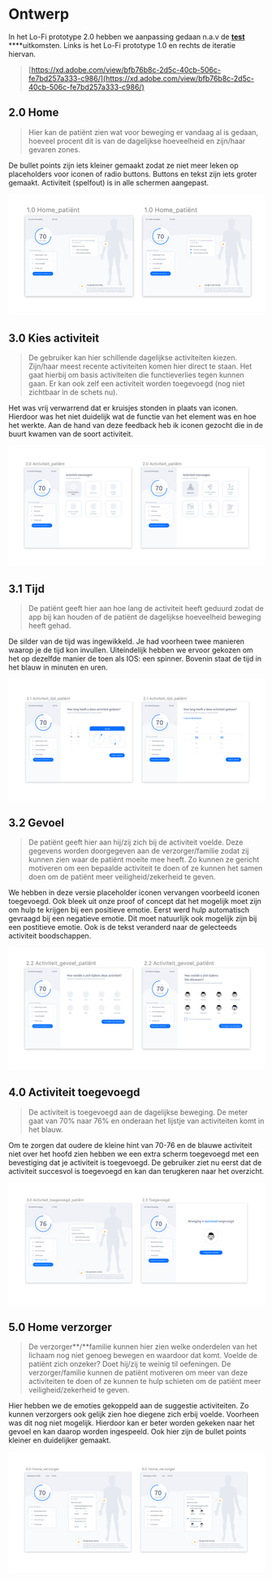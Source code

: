 # Ontwerp

In het Lo-Fi prototype 2.0 hebben we aanpassing gedaan n.a.v de [**test**](../high-fi-prototype-1.0/test.md) ****uitkomsten. Links is het Lo-Fi prototype 1.0 en rechts de iteratie hiervan. 

> [https://xd.adobe.com/view/bfb76b8c-2d5c-40cb-506c-fe7bd257a333-c986/](https://xd.adobe.com/view/bfb76b8c-2d5c-40cb-506c-fe7bd257a333-c986/)

## 2.0 Home

> Hier kan de patiënt zien wat voor beweging er vandaag al is gedaan, hoeveel procent dit is van de dagelijkse hoeveelheid en zijn/haar gevaren zones.

De bullet points zijn iets kleiner gemaakt zodat ze niet meer leken op placeholders voor iconen of radio buttons. Buttons en tekst zijn iets groter gemaakt. Activiteit \(spelfout\) is in alle schermen aangepast.

![](../../.gitbook/assets/1.0-home_patie-nt%20%281%29.png)

## **3.0 Kies activiteit**

> De gebruiker kan hier schillende dagelijkse activiteiten kiezen. Zijn/haar meest recente activiteiten komen hier direct te staan. Het gaat hierbij om basis activiteiten die functieverlies tegen kunnen gaan. Er kan ook zelf een activiteit worden toegevoegd \(nog niet zichtbaar in de schets nu\).

Het was vrij verwarrend dat er kruisjes stonden in plaats van iconen. Hierdoor was het niet duidelijk wat de functie van het element was en hoe het werkte. Aan de hand van deze feedback heb ik iconen gezocht die in de buurt kwamen van de soort activiteit.

![](../../.gitbook/assets/2.0-activiteit_patie-nt%20%281%29.png)

## 3.1 Tijd

> De patiënt geeft hier aan hoe lang de activiteit heeft geduurd zodat de app bij kan houden of de patiënt de dagelijkse hoeveelheid beweging heeft gehad.

De silder van de tijd was ingewikkeld. Je had voorheen twee manieren waarop je de tijd kon invullen. Uiteindelijk hebben we ervoor gekozen om het op dezelfde manier de toen als IOS: een spinner. Bovenin staat de tijd in het blauw in minuten en uren.

![](../../.gitbook/assets/2.1-activiteit_tijd_patie-nt.png)

## 3.2 Gevoel

> De patiënt geeft hier aan hij/zij zich bij de activiteit voelde. Deze gegevens worden doorgegeven aan de verzorger/familie zodat zij kunnen zien waar de patiënt moeite mee heeft. Zo kunnen ze gericht motiveren om een bepaalde activiteit te doen of ze kunnen het samen doen om de patiënt meer veiligheid/zekerheid te geven.

We hebben in deze versie placeholder iconen vervangen voorbeeld iconen toegevoegd. Ook bleek uit onze proof of concept dat het mogelijk moet zijn om hulp te krijgen bij een positieve emotie. Eerst werd hulp automatisch gevraagd bij een negatieve emotie. Dit moet natuurlijk ook mogelijk zijn bij een postitieve emotie. Ook is de tekst veranderd naar de gelecteeds activiteit boodschappen.

![](../../.gitbook/assets/2.2-activiteit_gevoel_patie-nt%20%281%29.png)

## 4.0 Activiteit toegevoegd

> De activiteit is toegevoegd aan de dagelijkse beweging. De meter gaat van 70% naar 76% en onderaan het lijstje van activiteiten komt in het blauw.

Om te zorgen dat oudere de kleine hint van 70-76 en de blauwe activiteit niet over het hoofd zien hebben we een extra scherm toegevoegd met een bevestiging dat je activiteit is toegevoegd. De gebruiker ziet nu eerst dat de activiteit succesvol is toegevoegd en kan dan terugkeren naar het overzicht.

![](../../.gitbook/assets/2.3-toegevoegd.png)

## 5.0 Home verzorger

> De verzorger**/**familie kunnen hier zien welke onderdelen van het lichaam nog niet genoeg bewegen en waardoor dat komt. Voelde de patiënt zich onzeker? Doet hij/zij te weinig til oefeningen. De verzorger/familie kunnen de patiënt motiveren om meer van deze activiteiten te doen of ze kunnen te hulp schieten om de patiënt meer veiligheid/zekerheid te geven.

Hier hebben we de emoties gekoppeld aan de suggestie activiteiten. Zo kunnen verzorgers ook gelijk zien hoe diegene zich erbij voelde. Voorheen was dit nog niet mogelijk. Hierdoor kan er beter worden gekeken naar het gevoel en kan daarop worden ingespeeld. Ook hier zijn de bullet points kleiner en duidelijker gemaakt.

![](../../.gitbook/assets/4.0-home_verzorger.png)



